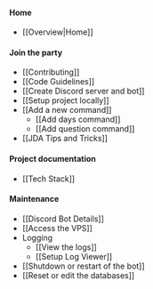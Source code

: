 #### Home

* [[Overview|Home]]

#### Join the party

* [[Contributing]]
* [[Code Guidelines]]
* [[Create Discord server and bot]]
* [[Setup project locally]]
* [[Add a new command]]
  * [[Add days command]]
  * [[Add question command]]
* [[JDA Tips and Tricks]]

#### Project documentation

* [[Tech Stack]]

#### Maintenance

* [[Discord Bot Details]]
* [[Access the VPS]]
* Logging
  * [[View the logs]]
  * [[Setup Log Viewer]]
* [[Shutdown or restart of the bot]]
* [[Reset or edit the databases]]